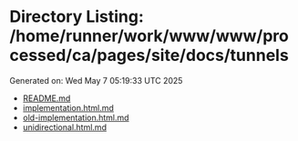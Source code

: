 # Directory Listing: /home/runner/work/www/www/processed/ca/pages/site/docs/tunnels
Generated on: Wed May  7 05:19:33 UTC 2025

- [README.md](README.md)
- [implementation.html.md](implementation.html.md)
- [old-implementation.html.md](old-implementation.html.md)
- [unidirectional.html.md](unidirectional.html.md)
